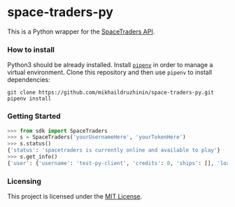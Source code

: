 # space-traders-py

This is a Python wrapper for the [SpaceTraders API](https://spacetraders.io).

### How to install

Python3 should be already installed.
Install [`pipenv`](https://pipenv.pypa.io/en/latest/#install-pipenv-today) in order to manage a virtual environment.
Clone this repository and then use `pipenv` to install dependencies:
```
git clone https://github.com/mikhaildruzhinin/space-traders-py.git
pipenv install
```

### Getting Started

``` python
>>> from sdk import SpaceTraders
>>> s = SpaceTraders('yourUsernameHere', 'yourTokenHere')
>>> s.status()
{'status': 'spacetraders is currently online and available to play'}
>>> s.get_info()
{'user': {'username': 'test-py-client', 'credits': 0, 'ships': [], 'loans': []}}
```

### Licensing

This project is licensed under the [MIT License](https://github.com/mikhaildruzhinin/space-traders-py/blob/main/LICENSE).
